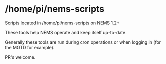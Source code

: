 # /home/pi/nems-scripts
Scripts located in /home/pi/nems-scripts on NEMS 1.2+

These tools help NEMS operate and keep itself up-to-date.

Generally these tools are run during cron operations or when logging in (for the MOTD for example).

PR's welcome.
